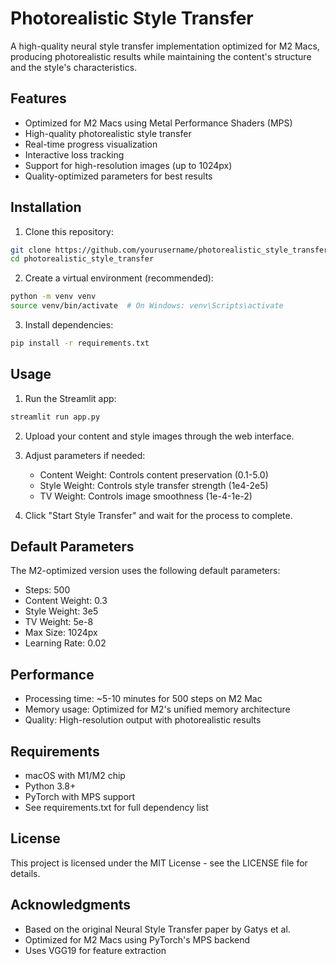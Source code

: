 # Photorealistic Style Transfer

A high-quality neural style transfer implementation optimized for M2 Macs, producing photorealistic results while maintaining the content's structure and the style's characteristics.

## Features

- Optimized for M2 Macs using Metal Performance Shaders (MPS)
- High-quality photorealistic style transfer
- Real-time progress visualization
- Interactive loss tracking
- Support for high-resolution images (up to 1024px)
- Quality-optimized parameters for best results

## Installation

1. Clone this repository:
```bash
git clone https://github.com/yourusername/photorealistic_style_transfer.git
cd photorealistic_style_transfer
```

2. Create a virtual environment (recommended):
```bash
python -m venv venv
source venv/bin/activate  # On Windows: venv\Scripts\activate
```

3. Install dependencies:
```bash
pip install -r requirements.txt
```

## Usage

1. Run the Streamlit app:
```bash
streamlit run app.py
```

2. Upload your content and style images through the web interface.

3. Adjust parameters if needed:
   - Content Weight: Controls content preservation (0.1-5.0)
   - Style Weight: Controls style transfer strength (1e4-2e5)
   - TV Weight: Controls image smoothness (1e-4-1e-2)

4. Click "Start Style Transfer" and wait for the process to complete.

## Default Parameters

The M2-optimized version uses the following default parameters:
- Steps: 500
- Content Weight: 0.3
- Style Weight: 3e5
- TV Weight: 5e-8
- Max Size: 1024px
- Learning Rate: 0.02

## Performance

- Processing time: ~5-10 minutes for 500 steps on M2 Mac
- Memory usage: Optimized for M2's unified memory architecture
- Quality: High-resolution output with photorealistic results

## Requirements

- macOS with M1/M2 chip
- Python 3.8+
- PyTorch with MPS support
- See requirements.txt for full dependency list

## License

This project is licensed under the MIT License - see the LICENSE file for details.

## Acknowledgments

- Based on the original Neural Style Transfer paper by Gatys et al.
- Optimized for M2 Macs using PyTorch's MPS backend
- Uses VGG19 for feature extraction 